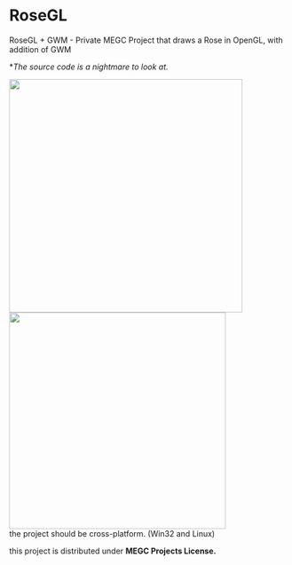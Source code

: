 # RoseGL
RoseGL + GWM - Private MEGC Project that draws a Rose in OpenGL, with addition of GWM 

**The source code is a nightmare to look at.*
<div align=left>
  <image src="Photos/Example.png" width=420>
  <image src="Photos/GWMDialog.png" width=390>
</div>
the project should be cross-platform. (Win32 and Linux)

this project is distributed under **MEGC Projects License.**

